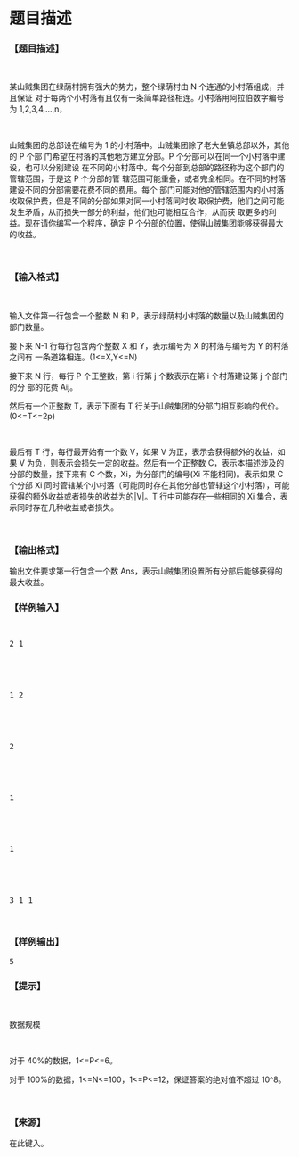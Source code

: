 # 题目描述


<h3>
【题目描述】
</h3>
<p>
<br/>
</p>
<p>
某山贼集团在绿荫村拥有强大的势力，整个绿荫村由 N 个连通的小村落组成，并且保证 对于每两个小村落有且仅有一条简单路径相连。小村落用阿拉伯数字编号为 1,2,3,4,…,n，
</p>
<p>
<br/>
</p>
<p>
山贼集团的总部设在编号为 1 的小村落中。山贼集团除了老大坐镇总部以外，其他的 P 个部 门希望在村落的其他地方建立分部。P 个分部可以在同一个小村落中建设，也可以分别建设 在不同的小村落中。每个分部到总部的路径称为这个部门的管辖范围，于是这 P 个分部的管 辖范围可能重叠，或者完全相同。在不同的村落建设不同的分部需要花费不同的费用。每个 部门可能对他的管辖范围内的小村落收取保护费，但是不同的分部如果对同一小村落同时收 取保护费，他们之间可能发生矛盾，从而损失一部分的利益，他们也可能相互合作，从而获 取更多的利益。现在请你编写一个程序，确定 P 个分部的位置，使得山贼集团能够获得最大 的收益。
</p>
<p>
<br/>
</p>
<h3>
【输入格式】
</h3>
<p>
<br/>
</p>
<p>
输入文件第一行包含一个整数 N 和 P，表示绿荫村小村落的数量以及山贼集团的部门数量。
</p>
<p>
接下来 N-1 行每行包含两个整数 X 和 Y，表示编号为 X 的村落与编号为 Y 的村落之间有 一条道路相连。(1&lt;=X,Y&lt;=N)
</p>
<p>
接下来 N 行，每行 P 个正整数，第 i 行第 j 个数表示在第 i 个村落建设第 j 个部门的分 部的花费 Aij。
</p>
<p>
然后有一个正整数 T，表示下面有 T 行关于山贼集团的分部门相互影响的代价。(0&lt;=T&lt;=2p)
</p>
<p>
<br/>
</p>
<p>
最后有 T 行，每行最开始有一个数 V，如果 V 为正，表示会获得额外的收益，如果 V 为负，则表示会损失一定的收益。然后有一个正整数 C，表示本描述涉及的分部的数量，接下来有 C 个数，Xi，为分部门的编号(Xi 不能相同)。表示如果 C 个分部 Xi 同时管辖某个小村落（可能同时存在其他分部也管辖这个小村落），可能获得的额外收益或者损失的收益为的|V|。T 行中可能存在一些相同的 Xi 集合，表示同时存在几种收益或者损失。
</p>
<p>
<br/>
</p>
<h3>
【输出格式】
</h3>
<p>
输出文件要求第一行包含一个数 Ans，表示山贼集团设置所有分部后能够获得的最大收益。
</p>
<h3>
【样例输入】
</h3>
<pre><p>
2 1
</p>

<p>
1 2
</p>

<p>
2   
</p>

<p>
1
</p>

<p>
1    
</p>

<p>
3 1 1    
</p>
</pre>
<h3>
【样例输出】
</h3>
<pre>5
</pre>
<h3>
【提示】
</h3>
<p>
<br/>
</p>
<p>
数据规模
</p>
<p>
<br/>
</p>
<p>
对于 40%的数据，1&lt;=P&lt;=6。
</p>
<p>
对于 100%的数据，1&lt;=N&lt;=100，1&lt;=P&lt;=12，保证答案的绝对值不超过 10^8。
</p>
<p>
<br/>
</p>
<h3>
【来源】
</h3>
<p>
在此键入。
</p>
